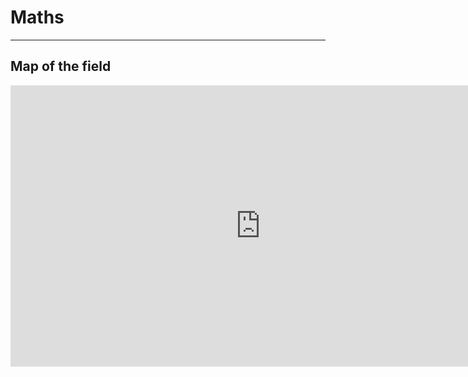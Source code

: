 # Maths

***

## Map of the field

<iframe width="800" height="450" src="https://www.youtube-nocookie.com/embed/OmJ-4B-mS-Y" title="YouTube video player" frameborder="0" allow="accelerometer; autoplay; clipboard-write; encrypted-media; gyroscope; picture-in-picture; web-share" allowfullscreen></iframe>